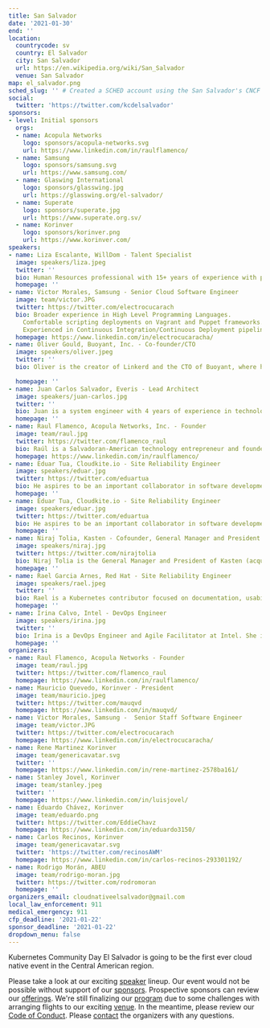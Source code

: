 ```yaml
---
title: San Salvador
date: '2021-01-30'
end: ''
location:
  countrycode: sv
  country: El Salvador
  city: San Salvador
  url: https://en.wikipedia.org/wiki/San_Salvador
  venue: San Salvador
map: el_salvador.png
sched_slug: '' # Created a SCHED account using the San Salvador's CNCF email
social:
  twitter: 'https://twitter.com/kcdelsalvador'
sponsors:
- level: Initial sponsors
  orgs:
  - name: Acopula Networks
    logo: sponsors/acopula-networks.svg
    url: https://www.linkedin.com/in/raulflamenco/
  - name: Samsung
    logo: sponsors/samsung.svg
    url: https://www.samsung.com/
  - name: Glaswing International
    logo: sponsors/glasswing.jpg
    url: https://glasswing.org/el-salvador/
  - name: Superate
    logo: sponsors/superate.jpg
    url: https://www.superate.org.sv/
  - name: Korinver
    logo: sponsors/korinver.png
    url: https://www.korinver.com/
speakers:
- name: Liza Escalante, WillDom - Talent Specialist
  image: speakers/liza.jpeg
  twitter: ''
  bio: Human Resources professional with 15+ years of experience with personnel related to Logistics, Automotive, Industry and Technology. Graduated as Psychologist and Master in Human Resources Development. Currently performing as Tech Recruiter for WillDom El Salvador, which share working opportunities with Bolivia, Argentina and Paraguay for placing software developers in the US and Canada markets.
  homepage: ''
- name: Victor Morales, Samsung - Senior Cloud Software Engineer
  image: team/victor.JPG
  twitter: https://twitter.com/electrocucarach
  bio: Broader experience in High Level Programming Languages.
    Comfortable scripting deployments on Vagrant and Puppet frameworks. Proficient working with MS SQL Server and MySQL/MariaDB databases, as well as installation, configuration and troubleshooting of OpenStack environments.
    Experienced in Continuous Integration/Continuous Deployment pipelines, as well as using Test-Driven Development practices and Open Source culture.
  homepage: https://www.linkedin.com/in/electrocucaracha/
- name: Oliver Gould, Buoyant, Inc. - Co-founder/CTO
  image: speakers/oliver.jpeg
  twitter: ''
  bio: Oliver is the creator of Linkerd and the CTO of Buoyant, where he leads open source development efforts. Prior to joining Buoyant, he was a staff infrastructure engineer at Twitter, where he was the technical lead of Observability, Traffic, and Configuration & Coordination teams.

  homepage: ''
- name: Juan Carlos Salvador, Everis - Lead Architect
  image: speakers/juan-carlos.jpg
  twitter: ''
  bio: Juan is a system engineer with 4 years of experience in technologies including Jenkins, Azure DevOps, Docker, Kubernetes, Serverless and has certifications in AWS Solutions Architect and Microsoft Azure. He's passionate about learning and likes to promote a growth mindset with his teams. He always tries to use best practices in different tools and creates quality solutions for my team.
  homepage: ''
- name: Raul Flamenco, Acopula Networks, Inc. - Founder
  image: team/raul.jpg
  twitter: https://twitter.com/flamenco_raul
  bio: Raúl is a Salvadoran-American technology entrepreneur and founder of Acopula Networks in California - working on unlocking the economic value in the Americas by simplifying computer networking for businesses and integrating contributions from individuals and companies globally.
  homepage: https://www.linkedin.com/in/raulflamenco/
- name: Eduar Tua, Cloudkite.io - Site Reliability Engineer
  image: speakers/eduar.jpg
  twitter: https://twitter.com/eduartua
  bio: He aspires to be an important collaborator in software development, and the community ecosystem within the landscape of the CNCF. Eduar has helped clients to scale their applications using modern cloud tools, always maintaining the availability of services. He has also developed applications that run a layer on top of Kubernetes. He is a Go instructor and loves to share knowledge to the fullest.
  homepage: ''
- name: Eduar Tua, Cloudkite.io - Site Reliability Engineer
  image: speakers/eduar.jpg
  twitter: https://twitter.com/eduartua
  bio: He aspires to be an important collaborator in software development, and the community ecosystem within the landscape of the CNCF. Eduar has helped clients to scale their applications using modern cloud tools, always maintaining the availability of services. He has also developed applications that run a layer on top of Kubernetes. He is a Go instructor and loves to share knowledge to the fullest.
  homepage: ''
- name: Niraj Tolia, Kasten - Cofounder, General Manager and President
  image: speakers/niraj.jpg
  twitter: https://twitter.com/nirajtolia
  bio: Niraj Tolia is the General Manager and President of Kasten (acquired by Veeam), which he founded in order to solve the problem of Kubernetes backup and disaster recovery. He also sits on the governing board of the Cloud Native Computing Foundation (CNCF). With a strong technical background in distributed systems, storage, and data management, he has held multiple leadership roles in the past, including Senior Director of Engineering for Dell EMC's CloudBoost group and VP of Engineering and Chief Architect at Maginatics (acquired by EMC). Dr. Tolia received his PhD, MS, and BS in Computer Engineering from Carnegie Mellon University.
  homepage: ''
- name: Rael Garcia Arnes, Red Hat - Site Reliability Engineer
  image: speakers/rael.jpeg
  twitter: ''
  bio: Rael is a Kubernetes contributor focused on documentation, usability, community and contributor experience. Founder in 2018 of the Cloud Native Barcelona community - cloudnative.barcelona - to encourage the adoption of cloud-native technologies and contribution to open-source projects. Currently works at Red Hat as Site Reliability Engineer. More at rael.io.
  homepage: ''
- name: Irina Calvo, Intel - DevOps Engineer
  image: speakers/irina.jpg
  twitter: ''
  bio: Irina is a DevOps Engineer and Agile Facilitator at Intel. She is passionate about helping teams and customers working with CNCF technologies achieve their goals and real-world value. Irina has worked in Cloud Automation, Dev, Scrum Master and DevOps roles. She is one of the organizers of the CNCF Costa Rica community and is currently starting her journey as an open-source contributor.
  homepage: ''
organizers:
- name: Raul Flamenco, Acopula Networks - Founder
  image: team/raul.jpg
  twitter: https://twitter.com/flamenco_raul
  homepage: https://www.linkedin.com/in/raulflamenco/
- name: Mauricio Quevedo, Korinver - President
  image: team/mauricio.jpeg
  twitter: https://twitter.com/mauqvd
  homepage: https://www.linkedin.com/in/mauqvd/
- name: Victor Morales, Samsung -  Senior Staff Software Engineer
  image: team/victor.JPG
  twitter: https://twitter.com/electrocucarach
  homepage: https://www.linkedin.com/in/electrocucaracha/
- name: Rene Martinez Korinver
  image: team/genericavatar.svg
  twitter: ''
  homepage: https://www.linkedin.com/in/rene-martinez-2578ba161/
- name: Stanley Jovel, Korinver
  image: team/stanley.jpeg
  twitter: ''
  homepage: https://www.linkedin.com/in/luisjovel/
- name: Eduardo Chávez, Korinver
  image: team/eduardo.png
  twitter: https://twitter.com/EddieChavz
  homepage: https://www.linkedin.com/in/eduardo3150/
- name: Carlos Recinos, Korinver
  image: team/genericavatar.svg
  twitter: 'https://twitter.com/recinosAWM'
  homepage: https://www.linkedin.com/in/carlos-recinos-293301192/
- name: Rodrigo Morán, ABEU
  image: team/rodrigo-moran.jpg
  twitter: https://twitter.com/rodromoran
  homepage: ''
organizers_email: cloudnativeelsalvador@gmail.com
local_law_enforcement: 911
medical_emergency: 911
cfp_deadline: '2021-01-22'
sponsor_deadline: '2021-01-22'
dropdown_menu: false
---
```


Kubernetes Community Day El Salvador is going to be the first ever cloud native event in the Central American region.

Please take a look at our exciting [speaker](speakers) lineup. Our event would not be possible without support of our [sponsors](sponsor). Prospective sponsors can review our [offerings](sponsor-form). We're still finalizing our [program](program) due to some challenges with arranging flights to our exciting [venue](venue). In the meantime, please review our [Code of Conduct](/code-of-conduct). Please [contact](contact) the organizers with any questions.
